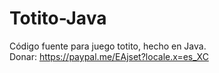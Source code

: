 # Totito-Java
Código fuente para juego totito, hecho en Java.
<br/>
Donar: 
    https://paypal.me/EAjset?locale.x=es_XC